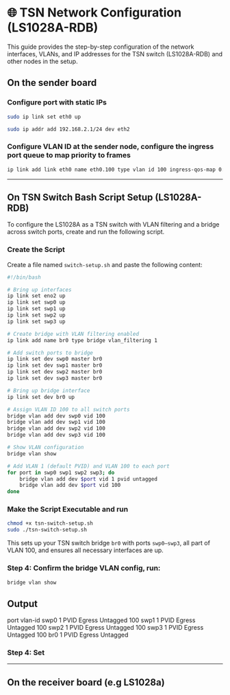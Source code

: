 # 🌐 TSN Network Configuration (LS1028A-RDB)

This guide provides the step-by-step configuration of the network interfaces, VLANs, and IP addresses for the TSN switch (LS1028A-RDB) and other nodes in the setup.


## On the sender board

### Configure port with static IPs

```bash
sudo ip link set eth0 up

sudo ip addr add 192.168.2.1/24 dev eth2
```

### Configure VLAN ID at the sender node, configure the ingress port queue to map priority to frames
```bash
ip link add link eth0 name eth0.100 type vlan id 100 ingress-qos-map 0:0 1:1 2:2 3:3 4:4 5:5 6:6 7:7 egress-qos-map 0:0 1:1 2:2 3:3 4:4 5:5 6:6 7:7
```

---

## On TSN Switch Bash Script Setup (LS1028A-RDB)

To configure the LS1028A as a TSN switch with VLAN filtering and a bridge across switch ports, create and run the following script.

### Create the Script

Create a file named `switch-setup.sh` and paste the following content:

```bash
#!/bin/bash

# Bring up interfaces
ip link set eno2 up
ip link set swp0 up
ip link set swp1 up
ip link set swp2 up
ip link set swp3 up

# Create bridge with VLAN filtering enabled
ip link add name br0 type bridge vlan_filtering 1

# Add switch ports to bridge
ip link set dev swp0 master br0
ip link set dev swp1 master br0
ip link set dev swp2 master br0
ip link set dev swp3 master br0

# Bring up bridge interface
ip link set dev br0 up

# Assign VLAN ID 100 to all switch ports
bridge vlan add dev swp0 vid 100
bridge vlan add dev swp1 vid 100
bridge vlan add dev swp2 vid 100
bridge vlan add dev swp3 vid 100

# Show VLAN configuration
bridge vlan show

# Add VLAN 1 (default PVID) and VLAN 100 to each port
for port in swp0 swp1 swp2 swp3; do
    bridge vlan add dev $port vid 1 pvid untagged
    bridge vlan add dev $port vid 100
done


```

###  Make the Script Executable and run

```bash
chmod +x tsn-switch-setup.sh
sudo ./tsn-switch-setup.sh
```

This sets up your TSN switch bridge `br0` with ports `swp0–swp3`, all part of VLAN 100, and ensures all necessary interfaces are up. 

### Step 4:  Confirm the bridge VLAN config, run:

```bash
bridge vlan show
```
## Output
port              vlan-id
swp0              1 PVID Egress Untagged
                  100
swp1              1 PVID Egress Untagged
                  100
swp2              1 PVID Egress Untagged
                  100
swp3              1 PVID Egress Untagged
                  100
br0               1 PVID Egress Untagged


### Step 4: Set 

---

## On the receiver board (e.g LS1028a)






